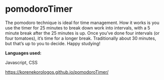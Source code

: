 # pomodoroTimer


The pomodoro technique is ideal for time management. How it works is you use the timer for 25 minutes to break down work into intervals, with a 5 minute break after the 25 minutes is up. Once you’ve done four intervals (or four tomatoes), it’s time for a longer break. Traditionally about 30 minutes, but that’s up to you to decide. Happy studying!  


<strong> Languages used: </strong>
  
  
  Javascript, CSS 


https://korenekorologos.github.io/pomodoroTimer/
